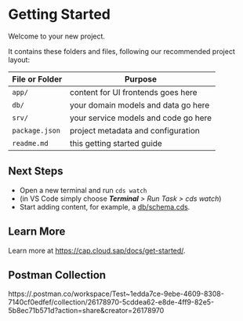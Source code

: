 # Getting Started

Welcome to your new project.

It contains these folders and files, following our recommended project layout:

File or Folder | Purpose
---------|----------
`app/` | content for UI frontends goes here
`db/` | your domain models and data go here
`srv/` | your service models and code go here
`package.json` | project metadata and configuration
`readme.md` | this getting started guide


## Next Steps

- Open a new terminal and run `cds watch`
- (in VS Code simply choose _**Terminal** > Run Task > cds watch_)
- Start adding content, for example, a [db/schema.cds](db/schema.cds).


## Learn More

Learn more at https://cap.cloud.sap/docs/get-started/.

## Postman Collection

https://.postman.co/workspace/Test~1edda7ce-9ebe-4609-8308-7140cf0edfef/collection/26178970-5cddea62-e8de-4ff9-82e5-5b8ec71b571d?action=share&creator=26178970